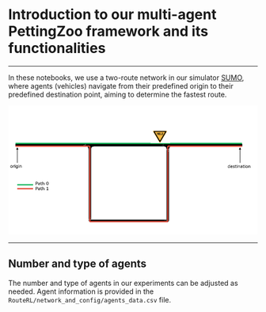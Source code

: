 # Introduction to our multi-agent PettingZoo framework and its functionalities

---

In these notebooks, we use a two-route network in our simulator [SUMO](https://eclipse.dev/sumo/), where agents (vehicles) navigate from their predefined origin to their predefined destination point, aiming to determine the fastest route.

<img src="../../docs/img/two_route_net.png" alt="two-route-network" />

---


## Number and type of agents

The number and type of agents in our experiments can be adjusted as needed. Agent information is provided in the `RouteRL/network_and_config/agents_data.csv` file.

